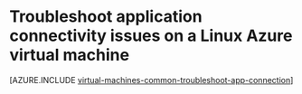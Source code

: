 <properties
    pageTitle="Troubleshoot Linux VM application access | Microsoft Azure"
    description="Use these detailed troubleshooting steps to isolate issues in connecting to applications running on Linux virtual machines in Azure."
    services="virtual-machines-linux"
    documentationCenter=""
    authors="iainfoulds"
    manager="timlt"
    editor=""
    tags="top-support-issue,azure-service-management,azure-resource-manager"
    keywords="cannot start application, program won't open, listen port blocked, unable to start program, listen port blocked"/>

<tags
    ms.service="virtual-machines-linux"
    ms.workload="infrastructure-services"
    ms.tgt_pltfrm="vm-linux"
    ms.devlang="na"
    ms.topic="support-article"
    ms.date="09/27/2016"
    ms.author="iainfou"/>

# <a name="troubleshoot-application-connectivity-issues-on-a-linux-azure-virtual-machine"></a>Troubleshoot application connectivity issues on a Linux Azure virtual machine

[AZURE.INCLUDE [virtual-machines-common-troubleshoot-app-connection](../../includes/virtual-machines-common-troubleshoot-app-connection.md)]
